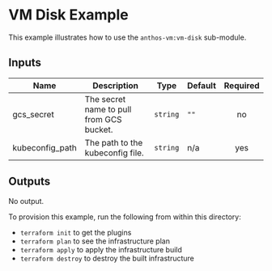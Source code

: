 # VM Disk Example

This example illustrates how to use the `anthos-vm:vm-disk` sub-module.

<!-- BEGINNING OF PRE-COMMIT-TERRAFORM DOCS HOOK -->
## Inputs

| Name | Description | Type | Default | Required |
|------|-------------|------|---------|:--------:|
| gcs\_secret | The secret name to pull from GCS bucket. | `string` | `""` | no |
| kubeconfig\_path | The path to the kubeconfig file. | `string` | n/a | yes |

## Outputs

No output.

<!-- END OF PRE-COMMIT-TERRAFORM DOCS HOOK -->

To provision this example, run the following from within this directory:
- `terraform init` to get the plugins
- `terraform plan` to see the infrastructure plan
- `terraform apply` to apply the infrastructure build
- `terraform destroy` to destroy the built infrastructure

